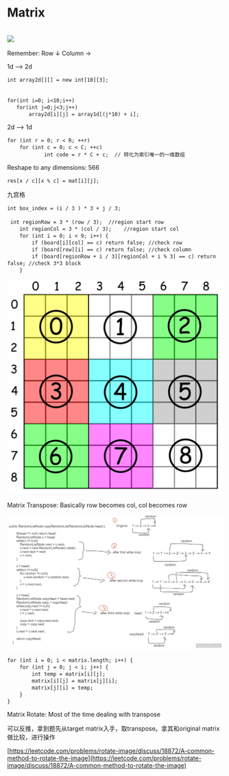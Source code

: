 # Matrix

\
​![](https://gblobscdn.gitbook.com/assets%2F-McA66JiQfbctw5GMDEE%2F-Mh3jPKn2ierI0RJbTXM%2F-Mh3wzLYeSYlGtLz0rpX%2Fimage.png?alt=media\&token=b3e602ee-2f89-4f0b-8837-d4b7eefe25a5)‌

Remember: Row ↓ Column →



1d --> 2d

```
int array2d[][] = new int[10][3];


for(int i=0; i<10;i++)
   for(int j=0;j<3;j++)
       array2d[i][j] = array1d[(j*10) + i]; 
```

2d --> 1d

```
for (int r = 0; r < R; ++r)
    for (int c = 0; c < C; ++c)
            int code = r * C + c;  // 转化为索引唯一的一维数组
```

Reshape to any dimensions: 566

```
res[x / c][x % c] = mat[i][j];
```



九宫格

```
int box_index = (i / 3 ) * 3 + j / 3;

 int regionRow = 3 * (row / 3);  //region start row
    int regionCol = 3 * (col / 3);    //region start col
    for (int i = 0; i < 9; i++) {
        if (board[i][col] == c) return false; //check row
        if (board[row][i] == c) return false; //check column
        if (board[regionRow + i / 3][regionCol + i % 3] == c) return false; //check 3*3 block
    }
```

![](<../../.gitbook/assets/image (6).png>)

Matrix Transpose: Basically row becomes col, col becomes row

![](<../../.gitbook/assets/image (40) (1).png>)

```
for (int i = 0; i < matrix.length; i++) {
    for (int j = 0; j < i; j++) {
        int temp = matrix[i][j];
        matrix[i][j] = matrix[j][i];
        matrix[j][i] = temp;
    }
}
```



Matrix Rotate: Most of the time dealing with transpose

可以反推，拿到题先从target matrix入手，取transpose。拿其和original matrix做比较，进行操作

[https://leetcode.com/problems/rotate-image/discuss/18872/A-common-method-to-rotate-the-image](https://leetcode.com/problems/rotate-image/discuss/18872/A-common-method-to-rotate-the-image)

